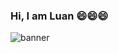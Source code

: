 ### Hi, I am Luan 😄😄😄

![banner](https://scontent.fsgn5-5.fna.fbcdn.net/v/t1.6435-9/67498551_2447260975594915_7899502054953975808_n.jpg?_nc_cat=108&ccb=1-3&_nc_sid=e3f864&_nc_ohc=f8qpYCk7JvYAX_O7HiP&_nc_ht=scontent.fsgn5-5.fna&oh=c60549a69ed8a1c041a3404ec137568b&oe=6089197E)

<!--
**LuanIT96/luanit96** is a ✨ _special_ ✨ repository because its `README.md` (this file) appears on your GitHub profile.

Here are some ideas to get you started:

- 🔭 I’m currently working on ...
- 🌱 I’m currently learning ...
- 👯 I’m looking to collaborate on ...
- 🤔 I’m looking for help with ...
- 💬 Ask me about ...
- 📫 How to reach me: ...
- 😄 Pronouns: ...
- ⚡ Fun fact: ...
-->
